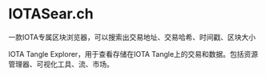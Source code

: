 # IOTASear.ch


一款IOTA专属区块浏览器，可以搜索出交易地址、交易哈希、时间戳、区块大小

‎IOTA Tangle Explorer，用于查看存储在IOTA Tangle上的交易和数据。包括资源管理器、可视化工具、流、市场。‎
